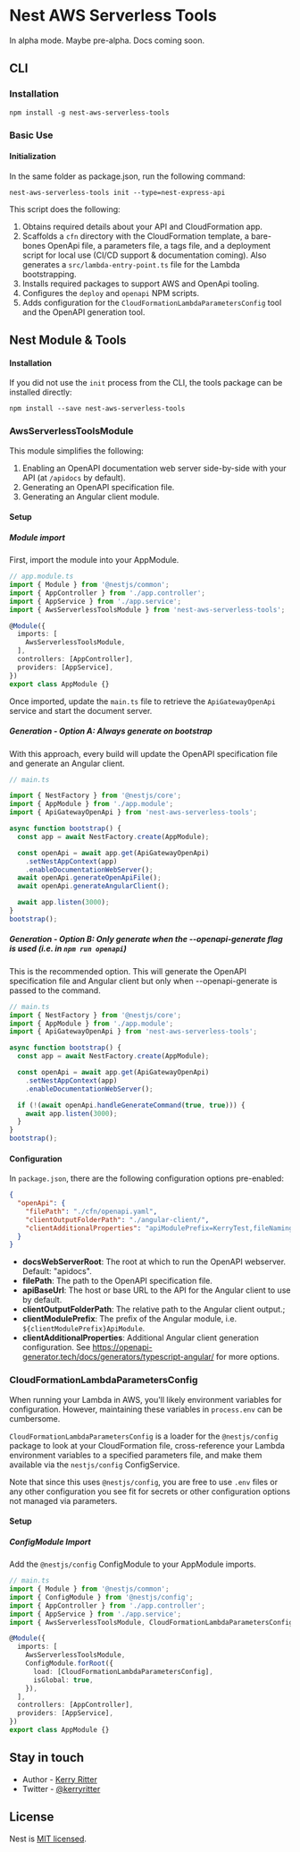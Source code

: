 # Nest AWS Serverless Tools

In alpha mode. Maybe pre-alpha. Docs coming soon.


## CLI 

### Installation

`npm install -g nest-aws-serverless-tools`

### Basic Use

#### Initialization

In the same folder as package.json, run the following command:

`nest-aws-serverless-tools init --type=nest-express-api`

This script does the following:

1. Obtains required details about your API and CloudFormation app.
2. Scaffolds a `cfn` directory with the CloudFormation template, a bare-bones OpenApi file, a parameters file, a tags file, and a deployment script for local use (CI/CD support & documentation coming). Also generates a `src/lambda-entry-point.ts` file for the Lambda bootstrapping.
3. Installs required packages to support AWS and OpenApi tooling.
4. Configures the `deploy` and `openapi` NPM scripts.
5. Adds configuration for the `CloudFormationLambdaParametersConfig` tool and the OpenAPI generation tool.

## Nest Module & Tools

#### Installation

If you did not use the `init` process from the CLI, the tools package can be installed directly:

`npm install --save nest-aws-serverless-tools`

### AwsServerlessToolsModule

This module simplifies the following:

1. Enabling an OpenAPI documentation web server side-by-side with your API (at `/apidocs` by default).
2. Generating an OpenAPI specification file.
3. Generating an Angular client module.

#### Setup

##### Module import

First, import the module into your AppModule.

```ts
// app.module.ts
import { Module } from '@nestjs/common';
import { AppController } from './app.controller';
import { AppService } from './app.service';
import { AwsServerlessToolsModule } from 'nest-aws-serverless-tools';

@Module({
  imports: [
    AwsServerlessToolsModule,
  ],
  controllers: [AppController],
  providers: [AppService],
})
export class AppModule {}
```

Once imported, update the `main.ts` file to retrieve the `ApiGatewayOpenApi` service and start the document server.

##### Generation - Option A: Always generate on bootstrap

With this approach, every build will update the OpenAPI specification file and generate an Angular client.

```ts
// main.ts

import { NestFactory } from '@nestjs/core';
import { AppModule } from './app.module';
import { ApiGatewayOpenApi } from 'nest-aws-serverless-tools';

async function bootstrap() {
  const app = await NestFactory.create(AppModule);

  const openApi = await app.get(ApiGatewayOpenApi)
    .setNestAppContext(app)
    .enableDocumentationWebServer();
  await openApi.generateOpenApiFile();
  await openApi.generateAngularClient();

  await app.listen(3000);
}
bootstrap();
```

##### Generation - Option B: Only generate when the --openapi-generate flag is used (i.e. in `npm run openapi`)

This is the recommended option. This will generate the OpenAPI specification file and Angular client but only when --openapi-generate is passed to the command.

```ts
// main.ts
import { NestFactory } from '@nestjs/core';
import { AppModule } from './app.module';
import { ApiGatewayOpenApi } from 'nest-aws-serverless-tools';

async function bootstrap() {
  const app = await NestFactory.create(AppModule);

  const openApi = await app.get(ApiGatewayOpenApi)
    .setNestAppContext(app)
    .enableDocumentationWebServer();

  if (!(await openApi.handleGenerateCommand(true, true))) {
    await app.listen(3000);
  }
}
bootstrap();
```

#### Configuration

In `package.json`, there are the following configuration options pre-enabled:

```json
{
  "openApi": {
    "filePath": "./cfn/openapi.yaml",
    "clientOutputFolderPath": "./angular-client/",
    "clientAdditionalProperties": "apiModulePrefix=KerryTest,fileNaming=kebab-case,stringEnums=true,taggedUnions=true"
  }
}
```

* **docsWebServerRoot**: The root at which to run the OpenAPI webserver. Default: "apidocs".
* **filePath**: The path to the OpenAPI specification file.
* **apiBaseUrl**: The host or base URL to the API for the Angular client to use by default.
* **clientOutputFolderPath**: The relative path to the Angular client output.;
* **clientModulePrefix**: The prefix of the Angular module, i.e. `${clientModulePrefix}ApiModule`.
* **clientAdditionalProperties**: Additional Angular client generation configuration. See https://openapi-generator.tech/docs/generators/typescript-angular/ for more options.


### CloudFormationLambdaParametersConfig

When running your Lambda in AWS, you'll likely environment variables for configuration. However, maintaining these variables in `process.env` can be cumbersome. 

`CloudFormationLambdaParametersConfig` is a loader for the `@nestjs/config` package to look at your CloudFormation file, cross-reference your Lambda environment variables to a specified parameters file, and make them available via the `nestjs/config` ConfigService.

Note that since this uses `@nestjs/config`, you are free to use `.env` files or any other configuration you see fit for secrets or other configuration options not managed via parameters.

#### Setup

##### ConfigModule Import

Add the `@nestjs/config` ConfigModule to your AppModule imports.

```ts
// main.ts
import { Module } from '@nestjs/common';
import { ConfigModule } from '@nestjs/config';
import { AppController } from './app.controller';
import { AppService } from './app.service';
import { AwsServerlessToolsModule, CloudFormationLambdaParametersConfig } from 'nest-aws-serverless-tools';

@Module({
  imports: [
    AwsServerlessToolsModule,
    ConfigModule.forRoot({
      load: [CloudFormationLambdaParametersConfig],
      isGlobal: true,
    }),
  ],
  controllers: [AppController],
  providers: [AppService],
})
export class AppModule {}
```

## Stay in touch

- Author - [Kerry Ritter](http://kerryritter.com)
- Twitter - [@kerryritter](https://twitter.com/kerryritter)

## License

  Nest is [MIT licensed](LICENSE).
